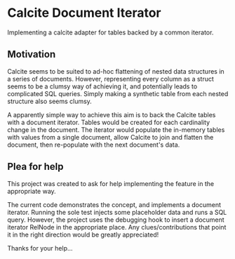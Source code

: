# Calcite Document Iterator
Implementing a calcite adapter for tables backed by a common iterator.

Motivation
----------
Calcite seems to be suited to ad-hoc flattening of nested data structures in a series of documents. However, representing every column as a struct seems to be a clumsy way of achieving it, and potentially leads to complicated SQL queries. Simply making a synthetic table from each nested structure also seems clumsy.

A apparently simple way to achieve this aim is to back the Calcite tables with a document iterator. Tables would be created for each cardinality change in the document. The iterator would populate the in-memory tables with values from a single document, allow Calcite to join and flatten the document, then re-populate with the next document's data.

Plea for help
-------------
This project was created to ask for help implementing the feature in the appropriate way.

The current code demonstrates the concept, and implements a document iterator. Running the sole test injects some placeholder data and runs a SQL query. However, the project uses the debugging hook to insert a document iterator RelNode in the appropriate place. Any clues/contributions that point it in the right direction would be greatly appreciated!

Thanks for your help...
